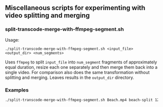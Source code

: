 ## Miscellaneous scripts for experimenting with video splitting and merging

### split-transcode-merge-with-ffmpeg-segment.sh
Usage:
```
./split-transcode-merge-with-ffmpeg-segment.sh <input_file> <output_dir> <num_segments>
```

Uses `ffmpeg` to split `input_file` into `num_segment` fragments of approximately equal duration, resize each one separately and then merge them back into a single video.
For comparison also does the same transformation without splitting and merging.
Leaves results in the `output_dir` directory.

### Examples
``` bash
./split-transcode-merge-with-ffmpeg-segment.sh Beach.mp4 beach-split 12
```
